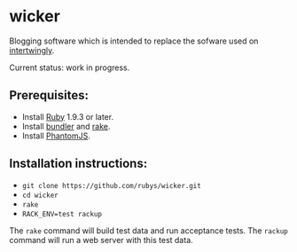 wicker
======

Blogging software which is intended to replace the sofware used on [intertwingly](http://intertwingly.net/blog/).

Current status: work in progress.

Prerequisites:
---

* Install [Ruby](https://www.ruby-lang.org/en/) 1.9.3 or later.
* Install [bundler](http://bundler.io/) and [rake](http://docs.seattlerb.org/rake/).
* Install [PhantomJS](http://phantomjs.org/).

Installation instructions:
---

* `git clone https://github.com/rubys/wicker.git`
* `cd wicker`
* `rake`
* `RACK_ENV=test rackup`

The `rake` command will build test data and run acceptance tests.  The `rackup` command will run a web server with
this test data.
